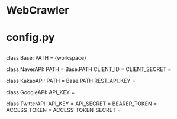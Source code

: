 # WebCrawler

##
 # config.py
 ##
 
class Base:
    PATH = {workspace}
    
 class NaverAPI:
    PATH = Base.PATH
    CLIENT_ID = 
    CLIENT_SECRET = 


class KakaoAPI:
    PATH = Base.PATH
    REST_API_KEY = 


class GoogleAPI:
    API_KEY = 


class TwitterAPI:
    API_KEY = 
    API_SECRET = 
    BEARER_TOKEN = 
    ACCESS_TOKEN = 
    ACCESS_TOKEN_SECRET = 
